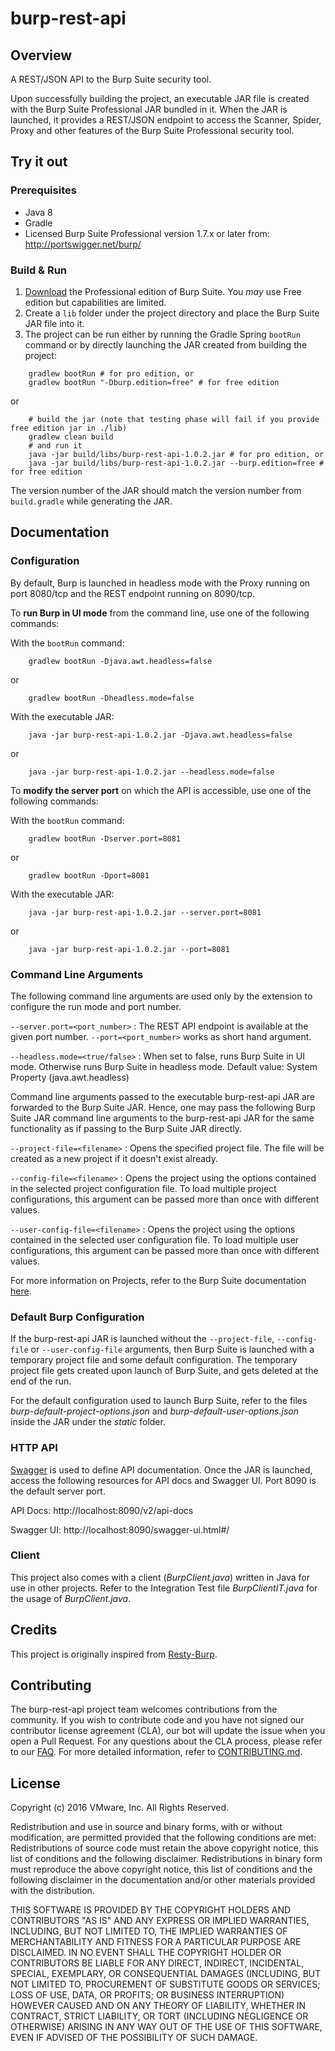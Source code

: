 # burp-rest-api

## Overview

A REST/JSON API to the Burp Suite security tool.

Upon successfully building the project, an executable JAR file is created with the Burp Suite Professional JAR bundled
 in it. When the JAR is launched, it provides a REST/JSON endpoint to access the Scanner, Spider, Proxy and other
 features of the Burp Suite Professional security tool.

## Try it out

### Prerequisites

* Java 8
* Gradle
* Licensed Burp Suite Professional version 1.7.x or later from: <http://portswigger.net/burp/>


### Build & Run

1. [Download](https://portswigger.net/burp/download.html) the Professional edition of Burp Suite. You _may_ use Free edition but capabilities are limited.
2. Create a `lib` folder under the project directory and place the Burp Suite JAR file into it.
3. The project can be run either by running the Gradle Spring `bootRun` command or by directly launching the JAR
 created from building the project:

```
    gradlew bootRun # for pro edition, or
    gradlew bootRun "-Dburp.edition=free" # for free edition
```

or

```
    # build the jar (note that testing phase will fail if you provide free edition jar in ./lib)
    gradlew clean build
    # and run it
    java -jar build/libs/burp-rest-api-1.0.2.jar # for pro edition, or
    java -jar build/libs/burp-rest-api-1.0.2.jar --burp.edition=free # for free edition
```
The version number of the JAR should match the version number from `build.gradle` while generating the JAR.

## Documentation

### Configuration

By default, Burp is launched in headless mode with the Proxy running on port 8080/tcp and the REST endpoint running on 8090/tcp.

To __run Burp in UI mode__ from the command line, use one of the following commands:

With the `bootRun` command:
```
    gradlew bootRun -Djava.awt.headless=false
```
or
```
    gradlew bootRun -Dheadless.mode=false
```

With the executable JAR:
```
    java -jar burp-rest-api-1.0.2.jar -Djava.awt.headless=false
```
or
```
    java -jar burp-rest-api-1.0.2.jar --headless.mode=false
```


To __modify the server port__ on which the API is accessible, use one of the following commands:

With the `bootRun` command:
```
    gradlew bootRun -Dserver.port=8081
```
or
```
    gradlew bootRun -Dport=8081
```

With the executable JAR:
```
    java -jar burp-rest-api-1.0.2.jar --server.port=8081
```
or
```
    java -jar burp-rest-api-1.0.2.jar --port=8081
```

### Command Line Arguments

The following command line arguments are used only by the extension to configure the run mode and port number.

`--server.port=<port_number>` : The REST API endpoint is available at the given port number. `--port=<port_number>`
 works as short hand argument.

`--headless.mode=<true/false>` : When set to false, runs Burp Suite in UI mode. Otherwise runs Burp Suite in headless
 mode. Default value: System Property (java.awt.headless)

Command line arguments passed to the executable burp-rest-api JAR are forwarded to the Burp Suite JAR. Hence, one may
 pass the following Burp Suite JAR command line arguments to the burp-rest-api JAR for the same functionality as if
 passing to the Burp Suite JAR directly.

`--project-file=<filename>` : Opens the specified project file. The file will be created as a new project if it doesn't
 exist already.

`--config-file=<filename>` : Opens the project using the options contained in the selected project configuration file. To
 load multiple project configurations, this argument can be passed more than once with different values.
 
 `--user-config-file=<filename>` : Opens the project using the options contained in the selected user configuration file. To
  load multiple user configurations, this argument can be passed more than once with different values.

For more information on Projects, refer to the Burp Suite documentation
 [here](https://portswigger.net/burp/help/suite_burp_projects.html).


### Default Burp Configuration ###

If the burp-rest-api JAR is launched without the `--project-file`, `--config-file` or `--user-config-file` arguments, then Burp Suite is
 launched with a temporary project file and some default configuration. The temporary project file gets created upon
 launch of Burp Suite, and gets deleted at the end of the run.

For the default configuration used to launch Burp Suite, refer to the files _burp-default-project-options.json_ and
_burp-default-user-options.json_ inside the JAR under the _static_ folder.

### HTTP API

[Swagger](http://swagger.io/) is used to define API documentation. Once the JAR is launched, access the following
 resources for API docs and Swagger UI. Port 8090 is the default server port.

API Docs: http://localhost:8090/v2/api-docs

Swagger UI: http://localhost:8090/swagger-ui.html#/

### Client

This project also comes with a client (_BurpClient.java_) written in Java for use in other projects. Refer to the
 Integration Test file _BurpClientIT.java_ for the usage of _BurpClient.java_.

## Credits

This project is originally inspired from [Resty-Burp](https://github.com/continuumsecurity/resty-burp
 "continuumsecurity/resty-burp: REST/JSON interface to Burp Suite").

## Contributing

The burp-rest-api project team welcomes contributions from the community. If you wish to contribute code and you have
 not signed our contributor license agreement (CLA), our bot will update the issue when you open a Pull Request. For
 any questions about the CLA process, please refer to our [FAQ](https://cla.vmware.com/faq). For more detailed
 information, refer to [CONTRIBUTING.md](CONTRIBUTING.md).

## License

Copyright (c) 2016 VMware, Inc. All Rights Reserved.

Redistribution and use in source and binary forms, with or without modification, are permitted provided that the
 following conditions are met: Redistributions of source code must retain the above copyright notice, this list of
 conditions and the following disclaimer. Redistributions in binary form must reproduce the above copyright notice,
 this list of conditions and the following disclaimer in the documentation and/or other materials provided with the
 distribution.

THIS SOFTWARE IS PROVIDED BY THE COPYRIGHT HOLDERS AND CONTRIBUTORS "AS IS" AND ANY EXPRESS OR IMPLIED WARRANTIES,
 INCLUDING, BUT NOT LIMITED TO, THE IMPLIED WARRANTIES OF MERCHANTABILITY AND FITNESS FOR A PARTICULAR PURPOSE ARE
 DISCLAIMED. IN NO EVENT SHALL THE COPYRIGHT HOLDER OR CONTRIBUTORS BE LIABLE FOR ANY DIRECT, INDIRECT, INCIDENTAL,
 SPECIAL, EXEMPLARY, OR CONSEQUENTIAL DAMAGES (INCLUDING, BUT NOT LIMITED TO, PROCUREMENT OF SUBSTITUTE GOODS OR
 SERVICES; LOSS OF USE, DATA, OR PROFITS; OR BUSINESS INTERRUPTION) HOWEVER CAUSED AND ON ANY THEORY OF LIABILITY,
 WHETHER IN CONTRACT, STRICT LIABILITY, OR TORT (INCLUDING NEGLIGENCE OR OTHERWISE) ARISING IN ANY WAY OUT OF THE USE
 OF THIS SOFTWARE, EVEN IF ADVISED OF THE POSSIBILITY OF SUCH DAMAGE.
